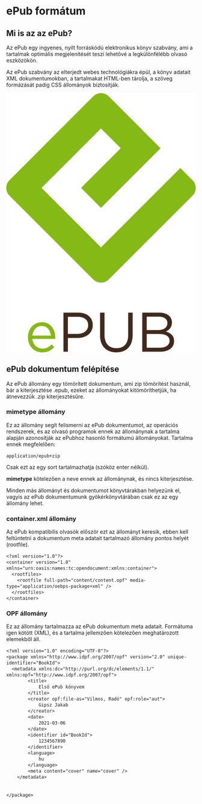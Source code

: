 # ePub formátum

## Mi is az az ePub?

Az ePub egy ingyenes, nyílt forráskódú elektronikus könyv szabvány, ami a tartalmak optimális megjelenítését teszi lehetővé a legkülönfélébb olvasó eszközökön.

Az ePub szabvány az elterjedt webes technológiákra épül, a könyv adatait XML dokumentumokban, a tartalmakat HTML-ben tárolja, a szöveg formázását padig CSS állományok biztosítják.

![](../.gitbook/assets/epub_logo_color.jpg)



## ePub dokumentum felépítése

Az ePub állomány egy tömörített dokumentum, ami zip tömörítést használ, bár a kiterjesztése .epub, ezeket az állományokat kitömöríthetjük, ha átnevezzük .zip kiterjesztésűre. 

### mimetype állomány

Ez az állomány segít felismerni az ePub dokumentumot, az operációs rendszerek, és az olvasó programok ennek az állománynak a tartalma alapján azonosítják az ePubhoz hasonló formátumú állományokat. Tartalma ennek megfelelően:

```text
application/epub+zip
```

Csak ezt az egy sort tartalmazhatja \(szóköz enter nélkül\).

**mimetype** kötelezően a neve ennek az állománynak, és nincs kiterjesztése.

Minden más állományt és dokumentumot könyvtárakban helyezünk el, vagyis az ePub dokumentumunk gyökérkönyvtárában csak ez az egy állomány lehet.

### container.xml állomány

Az ePub kompatibilis olvasók először ezt az állományt keresik, ebben kell feltüntetni a dokumentum meta  adatait tartalmazó állomány pontos helyét \(rootfile\).

```text
<?xml version="1.0"?>
<container version="1.0" xmlns="urn:oasis:names:tc:opendocument:xmlns:container">
  <rootfiles>
    <rootfile full-path="content/content.opf" media-type="application/oebps-package+xml" />
  </rootfiles>
</container>
```

### **OPF állomány**

Ez az állomány tartalmazza az ePub dokumentum meta adatait. Formátuma igen kötött \(XML\), és a tartalma jellemzően kötelezően meghatározott elemekből áll.

```text
<?xml version="1.0" encoding="UTF-8"?>
<package xmlns="http://www.idpf.org/2007/opf" version="2.0" unique-identifier="BookId">
  <metadata xmlns:dc="http://purl.org/dc/elements/1.1/" xmlns:opf="http://www.idpf.org/2007/opf">
		<title>
			Első ePub könyvem
		</title>
		<creator opf:file-as="Vilmos, Radó" opf:role="aut">
			Gipsz Jakab
		</creator>
		<date>
			2021-03-06
		</date>
		<identifier id="BookId">
			1234567890
		</identifier>
		<language>
			hu
		</language>
		<meta content="cover" name="cover" />
	</metadata>


</package>
```

